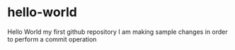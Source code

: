 # hello-world
Hello World my first github repository
I am making sample changes in order to perform a commit operation
